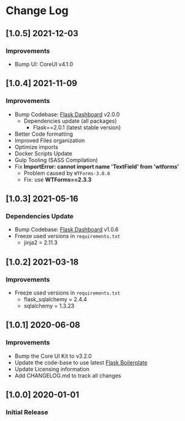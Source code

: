 # Change Log

## [1.0.5] 2021-12-03
### Improvements

- Bump UI: CoreUI v4.1.0

## [1.0.4] 2021-11-09
### Improvements

- Bump Codebase: [Flask Dashboard](https://github.com/app-generator/boilerplate-code-flask-dashboard) v2.0.0
  - Dependencies update (all packages) 
    - Flask==2.0.1 (latest stable version)
- Better Code formatting
- Improved Files organization
- Optimize imports
- Docker Scripts Update
- Gulp Tooling  (SASS Compilation)
- Fix **ImportError: cannot import name 'TextField' from 'wtforms'**
  - Problem caused by `WTForms-3.0.0`
  - Fix: use **WTForms==2.3.3**

## [1.0.3] 2021-05-16
### Dependencies Update

- Bump Codebase: [Flask Dashboard](https://github.com/app-generator/boilerplate-code-flask-dashboard) v1.0.6
- Freeze used versions in `requirements.txt`
    - jinja2 = 2.11.3

## [1.0.2] 2021-03-18
### Improvements

- Freeze used versions in `requirements.txt`
    - flask_sqlalchemy = 2.4.4
    - sqlalchemy = 1.3.23

## [1.0.1] 2020-06-08 
### Improvements

- Bump the Core UI Kit to v3.2.0
- Update the code-base to use latest [Flask Boilerplate](https://github.com/app-generator/boilerplate-code-flask-dashboard)
- Update Licensing information
- Add CHANGELOG.md to track all changes

## [1.0.0] 2020-01-01
### Initial Release
